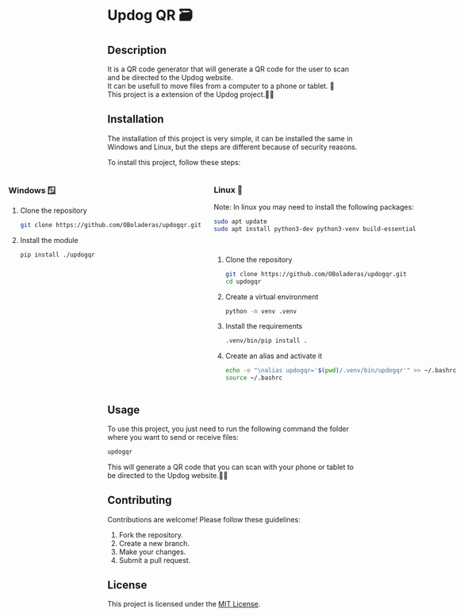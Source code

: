 # Updog QR 🗃️

## Description
It is a QR code generator that will generate a QR code for the user to scan and be directed to the Updog website.\
It can be usefull to move files from a computer to a phone or tablet. 📱\
This project is a extension of the Updog project.🐕‍🦺  


## Installation
The installation of this project is very simple, it can be installed the same in Windows and Linux, but the steps are different because of security reasons.

To install this project, follow these steps:


<div style="display: flex; gap: 5%; justify-content: center;">
<div>

### Windows 🪟
1. Clone the repository
    ```bash
    git clone https://github.com/OBoladeras/updogqr.git
    ```

2. Install the module
    ```bash
    pip install ./updogqr
    ```

</div>
<div>

### Linux 🐧
Note: In linux you may need to install the following packages:
```bash
sudo apt update
sudo apt install python3-dev python3-venv build-essential
```

<br>

1. Clone the repository
    ```bash
    git clone https://github.com/OBoladeras/updogqr.git
    cd updogqr
    ```

2. Create a virtual environment
    ```bash
    python -m venv .venv
    ```

3. Install the requirements
    ```bash
    .venv/bin/pip install .
    ```

4. Create an alias and activate it
    ```bash
    echo -e "\nalias updogqr='$(pwd)/.venv/bin/updogqr'" >> ~/.bashrc
    source ~/.bashrc
    ```

</div>
</div>


## Usage
To use this project, you just need to run the following command the folder where you want to send or receive files:

```bash
updogqr
```

This will generate a QR code that you can scan with your phone or tablet to be directed to the Updog website.🐕‍🦺


## Contributing
Contributions are welcome! Please follow these guidelines:
1. Fork the repository.
2. Create a new branch.
3. Make your changes.
4. Submit a pull request.


## License
This project is licensed under the [MIT License](LICENSE).
